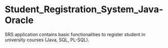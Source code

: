 # Student_Registration_System_Java-Oracle
SRS application contains basic functionalities to register student in university courses (Java, SQL, PL-SQL).
